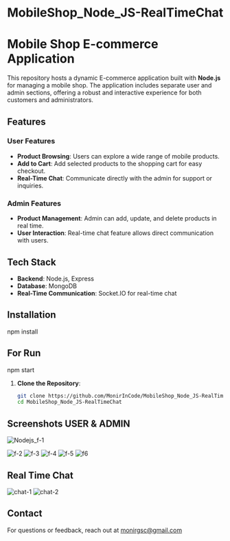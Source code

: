 # MobileShop_Node_JS-RealTimeChat

# Mobile Shop E-commerce Application

This repository hosts a dynamic E-commerce application built with **Node.js** for managing a mobile shop. The application includes separate user and admin sections, offering a robust and interactive experience for both customers and administrators.

## Features

### User Features
- **Product Browsing**: Users can explore a wide range of mobile products.
- **Add to Cart**: Add selected products to the shopping cart for easy checkout.
- **Real-Time Chat**: Communicate directly with the admin for support or inquiries.

### Admin Features
- **Product Management**: Admin can add, update, and delete products in real time.
- **User Interaction**: Real-time chat feature allows direct communication with users.

## Tech Stack
- **Backend**: Node.js, Express
- **Database**: MongoDB
- **Real-Time Communication**: Socket.IO for real-time chat

## Installation
npm install

## For Run
npm start
 
1. **Clone the Repository**:
   ```bash
   git clone https://github.com/MonirInCode/MobileShop_Node_JS-RealTimeChat.git
   cd MobileShop_Node_JS-RealTimeChat


## Screenshots USER & ADMIN
![Nodejs_f-1](https://github.com/user-attachments/assets/7445add8-2a2d-47de-ae2e-1159600ebba2)

![f-2](https://github.com/user-attachments/assets/88a94936-9f93-4f37-96c7-8173bbb1d812)
![f-3](https://github.com/user-attachments/assets/53cc62fb-0c22-4bcc-b203-9e7baee3a5e7)
![f-4](https://github.com/user-attachments/assets/a92e4679-becf-4d9e-965d-add61089a9c2)
![f-5](https://github.com/user-attachments/assets/586b56c3-9fe5-4f1d-b984-0bcd2e5c1d5c)
![f6](https://github.com/user-attachments/assets/235dbf52-886d-472f-b4b6-230843f9a620)

## Real Time Chat
![chat-1](https://github.com/user-attachments/assets/ede16509-fb8a-43dd-9b71-a089526699b0)
![chat-2](https://github.com/user-attachments/assets/0e74ca56-b5bf-4564-9977-8a4a4258164a)


## Contact
For questions or feedback, reach out at monirgsc@gmail.com
